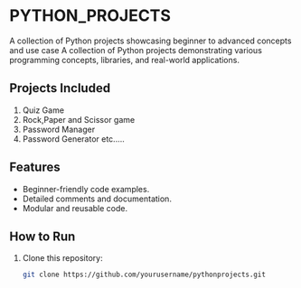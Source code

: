# PYTHON_PROJECTS
A collection of Python projects showcasing beginner to advanced concepts and use case
A collection of Python projects demonstrating various programming concepts, libraries, and real-world applications.

## Projects Included
1. Quiz Game
2. Rock,Paper and Scissor game
3. Password Manager
4. Password Generator etc.....

## Features
- Beginner-friendly code examples.
- Detailed comments and documentation.
- Modular and reusable code.

## How to Run
1. Clone this repository:
   ```bash
   git clone https://github.com/yourusername/pythonprojects.git
